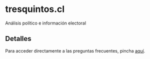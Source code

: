 # tresquintos.cl
Análisis político e información electoral


## Detalles

Para acceder directamente a las preguntas frecuentes, pincha [aquí](https://tresquintos.cl/faq/).
